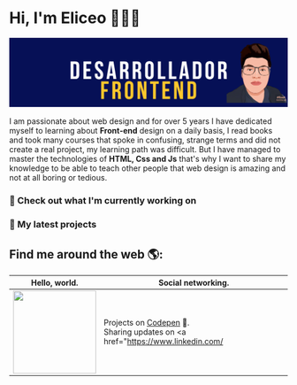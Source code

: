 <!--
**Antonio-eli/Antonio-eli** is a ✨ _special_ ✨ repository because its `README.md` (this file) appears on your GitHub profile.

Here are some ideas to get you started:

- 🔭 I’m currently working on ...
- 🌱 I’m currently learning ...
- 👯 I’m looking to collaborate on ...
- 🤔 I’m looking for help with ...
- 💬 Ask me about ...
- 📫 How to reach me: ...
- 😄 Pronouns: ...
- ⚡ Fun fact: ...
-->
# Hi, I'm Eliceo 👋👨‍💻

<img src="EliceoRoAn.png" alt="Banner by Eliceo Romero Antonio |Front-end developer, HTML, Css and js.">

I am passionate about web design and for over 5 years I have dedicated myself to learning about <b>Front-end</b> design on a daily basis, I read books and took many courses that spoke in confusing, strange terms and did not create a real project, my learning path was difficult. But I have managed to master the technologies of <b>HTML, Css and Js</b> that's why I want to share my knowledge to be able to teach other people that web design is amazing and not at all boring or tedious.



### 👷 Check out what I'm currently working on
### 🌱 My latest projects

## Find me around the web 🌎:

| Hello, world. | Social networking.   |
| ------        |---------             |
| <img align="center" width="150" height="150" src="https://media.giphy.com/media/WtTnAfZn6aVJfBzlN3/giphy.gif"> |  Projects on <a href="https://codepen.io/antonio-eli-the-vuer"> Codepen</a> 🏓.<br>Sharing updates on <a href="https://www.linkedin.com/
